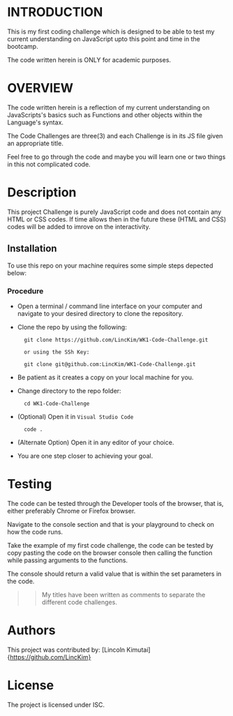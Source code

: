 # INTRODUCTION
This is my first coding challenge which is designed to be able to test my current understanding on JavaScript upto this point and time in the bootcamp.

The code written herein is ONLY for academic purposes.

# OVERVIEW
The code written herein is a reflection of my current understanding on JavaScripts's basics such as Functions and other objects within the Language's syntax.

The Code Challenges are three(3) and each Challenge is in its JS file given an appropriate title.

Feel free to go through the code and maybe you will learn one or two things in this not complicated code.

# Description
This project Challenge is purely JavaScript code and does not contain any HTML or CSS codes. If time allows then in the future these (HTML and CSS) codes will be added to imrove on the interactivity.

## Installation

To use this repo on your machine requires some simple steps depected below:

### Procedure

- Open a terminal / command line interface on your computer and navigate to your desired directory to clone the repository.
- Clone the repo by using the following:

        git clone https://github.com/LincKim/WK1-Code-Challenge.git 
        
        or using the SSh Key:

        git clone git@github.com:LincKim/WK1-Code-Challenge.git


- Be patient as it creates a copy on your local machine for you.
- Change directory to the repo folder:

        cd WK1-Code-Challenge

- (Optional) Open it in ``Visual Studio Code``

        code .

- (Alternate Option) Open it in any editor of your choice.
- You are one step closer to achieving your goal.

# Testing 
The code can be tested through the Developer tools of the browser, that is, either preferably Chrome or Firefox browser.

Navigate to the console section and that is your playground to check on how the code runs.

Take the example of my first code challenge, the code can be tested by copy pasting the code on the browser console then calling the function while passing arguments to the functions.

The console should return a valid value that is within the set parameters in the code.

>> My titles have been written as comments to separate the different code challenges.


# Authors
This project was contributed by:
    [Lincoln Kimutai] {https://github.com/LincKim}

# License
The project is licensed under ISC.